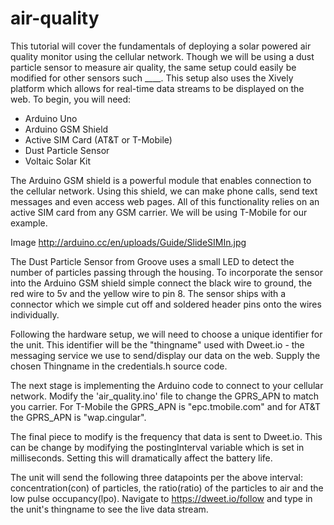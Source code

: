air-quality
===========

This tutorial will cover the fundamentals of deploying a solar powered air quality monitor using the cellular network.  Though we will be using a dust particle sensor to measure air quality, the same setup could easily be modified for other sensors such ____.  This setup also uses the Xively platform which allows for real-time data streams to be displayed on the web.  To begin, you will need:

- Arduino Uno
- Arduino GSM Shield
- Active SIM Card (AT&T or T-Mobile)
- Dust Particle Sensor
- Voltaic Solar Kit 

The Arduino GSM shield is a powerful module that enables connection to the cellular network.  Using this shield, we can make phone calls, send text messages and even access  web pages.  All of this functionality relies on an active SIM card from any GSM carrier.  We will be using T-Mobile for our example.  

Image 
http://arduino.cc/en/uploads/Guide/SlideSIMIn.jpg


The Dust Particle Sensor from Groove uses a small LED to detect the number of particles passing through the housing.  To incorporate the sensor into the Arduino GSM shield simple connect the black wire to ground, the red wire to 5v and the yellow wire to pin 8.  The sensor ships with a connector which we simple cut off and soldered header pins onto the wires individually.

Following the hardware setup, we will need to choose a unique identifier for the unit.  This identifier will be the "thingname" used with Dweet.io - the messaging service we use to send/display our data on the web.  Supply the chosen Thingname in the credentials.h source code.

The next stage is implementing the Arduino code to connect to your cellular network. Modify the 'air_quality.ino' file to change the GPRS_APN to match you carrier.  For T-Mobile the GPRS_APN is "epc.tmobile.com" and for AT&T the GPRS_APN is "wap.cingular".

The final piece to modify is the frequency that data is sent to Dweet.io.   This can be change by modifying the postingInterval variable which is set in milliseconds.  Setting this will dramatically affect the battery life.

The unit will send the following three datapoints per the above interval: concentration(con) of particles, the ratio(ratio) of the particles to air and the low pulse occupancy(lpo). Navigate to https://dweet.io/follow and type in the unit's thingname to see the live data stream.
